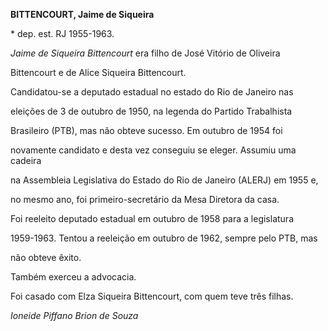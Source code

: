 **BITTENCOURT, Jaime de Siqueira**



\* dep. est. RJ 1955-1963.



*Jaime de Siqueira Bittencourt* era filho de José Vitório de Oliveira

Bittencourt e de Alice Siqueira Bittencourt.



Candidatou-se a deputado estadual no estado do Rio de Janeiro nas

eleições de 3 de outubro de 1950, na legenda do Partido Trabalhista

Brasileiro (PTB), mas não obteve sucesso. Em outubro de 1954 foi

novamente candidato e desta vez conseguiu se eleger. Assumiu uma cadeira

na Assembleia Legislativa do Estado do Rio de Janeiro (ALERJ) em 1955 e,

no mesmo ano, foi primeiro-secretário da Mesa Diretora da casa.



Foi reeleito deputado estadual em outubro de 1958 para a legislatura

1959-1963. Tentou a reeleição em outubro de 1962, sempre pelo PTB, mas

não obteve êxito.



Também exerceu a advocacia.



Foi casado com Elza Siqueira Bittencourt, com quem teve três filhas.



*Ioneide Piffano Brion de Souza*



